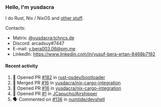### Hello, I'm yusdacra

I do Rust, Nix / NixOS and [other stuff](https://yusdacra.gitlab.io/about).

Contacts:
- Matrix: [@yusdacra:tchncs.de](https://matrix.to/#/@yusdacra:tchncs.de)
- Discord: arcadsuy#7447
- E-mail: y.bera003.06@pm.me
- LinkedIn: https://www.linkedin.com/in/yusuf-bera-ertan-8468b7192

#### Recent activity

<!--START_SECTION:activity-->
1. 💪 Opened PR [#182](https://github.com/rust-osdev/bootloader/pull/182) in [rust-osdev/bootloader](https://github.com/rust-osdev/bootloader)
2. 🎉 Merged PR [#16](https://github.com/yusdacra/nix-cargo-integration/pull/16) in [yusdacra/nix-cargo-integration](https://github.com/yusdacra/nix-cargo-integration)
3. 💪 Opened PR [#16](https://github.com/yusdacra/nix-cargo-integration/pull/16) in [yusdacra/nix-cargo-integration](https://github.com/yusdacra/nix-cargo-integration)
4. 💪 Opened PR [#1](https://github.com/JCapucho/Airshipper/pull/1) in [JCapucho/Airshipper](https://github.com/JCapucho/Airshipper)
5. 🗣 Commented on [#136](https://github.com/numtide/devshell/issues/136) in [numtide/devshell](https://github.com/numtide/devshell)
<!--END_SECTION:activity-->
